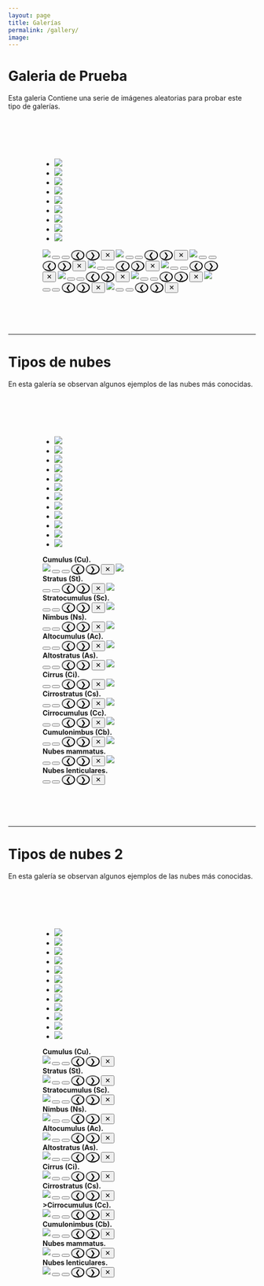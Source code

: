 ```yaml
---
layout: page
title: Galerías
permalink: /gallery/
image: 
---
```


# Galeria de Prueba

Esta galeria Contiene una serie de imágenes aleatorias para probar este tipo de galerías.

<div class="top0" style="padding: 70px;">
    <ul>
        <li><a href="#img_3"><img src="dscn0205c.jpg"></a></li>
        <li><a href="#img_4"><img src="iceberg.jpg"></a></li>
        <li><a href="#img_5"><img src="27ac-5.png"></a></li>
        <li><a href="#img_6"><img src="CimaNorte_TiposDeNubes.jpg"></a></li>
        <li><a href="#img_7"><img src="Biggest_hailstone.jpg"></a></li>
        <li><a href="#img_8"><img src="dscn0059-copie.jpg"></a></li>
        <li><a href="#img_9"><img src="20200813_174038.jpg"></a></li>
        <li><a href="#img_10"><img src="Mapa_distro.png"></a></li>
        <li><a href="#img_11"><img src="dumont_d_urville_base-03-lg.jpg"></a></li>
    </ul> 

  <b href="#_3" class="lightbox trans" id="img_3">
    <img src="dscn0205c.jpg">
	<button class="btn_left_hidden"  onclick="window.location.href='#img_11'"></button>	
	<button class="btn_right_hidden" onclick="window.location.href='#img_4'"></button>	
	<button id="img_3_left" class="btn_left" style="border-radius: 50%;"  onclick="window.location.href='#img_11'">&#10094;</button>	
	<button id="img_3_right" class="btn_right"  style="border-radius: 50%;" onclick="window.location.href='#img_4'">&#10095;</button>
	<button id="img_3_close" class="btn_close" onclick="window.location.href='#_3'">&#10005;</button>    
  </b>
  <b href="#_4" class="lightbox trans" id="img_4">
	<img src="iceberg.jpg">
	<button class="btn_left_hidden"  onclick="window.location.href='#img_3'"></button>	
	<button class="btn_right_hidden" onclick="window.location.href='#img_5'"></button>	
	<button id="img_4_left" class="btn_left" style="border-radius: 50%;"  onclick="window.location.href='#img_3'">&#10094;</button>	
	<button id="img_4_right" class="btn_right"  style="border-radius: 50%;" onclick="window.location.href='#img_5'">&#10095;</button>
	<button id="img_4_close" class="btn_close" onclick="window.location.href='#_4'">&#10005;</button>    
  </b>
  <b href="#_5" class="lightbox trans" id="img_5">
	<img src="27ac-5.png">
	<button class="btn_left_hidden"  onclick="window.location.href='#img_4'"></button>	
	<button class="btn_right_hidden" onclick="window.location.href='#img_6'"></button>	
	<button id="img_5_left" class="btn_left" style="border-radius: 50%;"  onclick="window.location.href='#img_4'">&#10094;</button>	
	<button id="img_5_right" class="btn_right"  style="border-radius: 50%;" onclick="window.location.href='#img_6'">&#10095;</button>
	<button id="img_5_close" class="btn_close" onclick="window.location.href='#_5'">&#10005;</button>    
  </b>
  <b href="#_6" class="lightbox trans" id="img_6">
	<img src="CimaNorte_TiposDeNubes.jpg">
	<button class="btn_left_hidden"  onclick="window.location.href='#img_5'"></button>	
	<button class="btn_right_hidden" onclick="window.location.href='#img_7'"></button>	
	<button id="img_6_left" class="btn_left" style="border-radius: 50%;"  onclick="window.location.href='#img_5'">&#10094;</button>	
	<button id="img_6_right" class="btn_right"  style="border-radius: 50%;" onclick="window.location.href='#img_7'">&#10095;</button>
	<button id="img_6_close" class="btn_close" onclick="window.location.href='#_6'">&#10005;</button>    
  </b>
  <b href="#_7" class="lightbox trans" id="img_7">
	<img src="Biggest_hailstone.jpg">
	<button class="btn_left_hidden"  onclick="window.location.href='#img_6'"></button>	
	<button class="btn_right_hidden" onclick="window.location.href='#img_8'"></button>	
	<button id="img_7_left" class="btn_left" style="border-radius: 50%;"  onclick="window.location.href='#img_6'">&#10094;</button>	
	<button id="img_7_right" class="btn_right"  style="border-radius: 50%;" onclick="window.location.href='#img_8'">&#10095;</button>
	<button id="img_7_close" class="btn_close" onclick="window.location.href='#_7'">&#10005;</button>    
  </b>
  <b href="#_8" class="lightbox trans" id="img_8">
	<img src="dscn0059-copie.jpg">
	<button class="btn_left_hidden"  onclick="window.location.href='#img_7'"></button>	
	<button class="btn_right_hidden" onclick="window.location.href='#img_9'"></button>	
	<button id="img_8_left" class="btn_left" style="border-radius: 50%;"  onclick="window.location.href='#img_7'">&#10094;</button>	
	<button id="img_8_right" class="btn_right"  style="border-radius: 50%;" onclick="window.location.href='#img_9'">&#10095;</button>
	<button id="img_8_close" class="btn_close" onclick="window.location.href='#_8'">&#10005;</button>    
  </b>
  <b href="#_9" class="lightbox trans" id="img_9">
	<img src="20200813_174038.jpg">
	<button class="btn_left_hidden"  onclick="window.location.href='#img_9'"></button>	
	<button class="btn_right_hidden" onclick="window.location.href='#img_10'"></button>	
	<button id="img_9_left" class="btn_left" style="border-radius: 50%;"  onclick="window.location.href='#img_8'">&#10094;</button>	
	<button id="img_9_right" class="btn_right"  style="border-radius: 50%;" onclick="window.location.href='#img_10'">&#10095;</button>
	<button id="img_9_close" class="btn_close" onclick="window.location.href='#_9'">&#10005;</button>    
  </b>
  <b href="#_10" class="lightbox trans" id="img_10">
	<img src="Mapa_distro.png">
	<button class="btn_left_hidden"  onclick="window.location.href='#img_9'"></button>	
	<button class="btn_right_hidden" onclick="window.location.href='#img_11'"></button>	
	<button id="img_10_left" class="btn_left" style="border-radius: 50%;"  onclick="window.location.href='#img_9'">&#10094;</button>	
	<button id="img_10_right" class="btn_right"  style="border-radius: 50%;" onclick="window.location.href='#img_11'">&#10095;</button>
	<button id="img_10_close" class="btn_close" onclick="window.location.href='#_10'">&#10005;</button>    
  </b>
  <b href="#_11" class="lightbox trans" id="img_11">
	<img src="dumont_d_urville_base-03-lg.jpg">
	<button class="btn_left_hidden"  onclick="window.location.href='#img_10'"></button>	
	<button class="btn_right_hidden" onclick="window.location.href='#img_3'"></button>	
	<button id="img_11_left" class="btn_left" style="border-radius: 50%;"  onclick="window.location.href='#img_10'">&#10094;</button>	
	<button id="img_11_right" class="btn_right"  style="border-radius: 50%;" onclick="window.location.href='#img_3'">&#10095;</button>
	<button id="img_11_close" class="btn_close" onclick="window.location.href='#_11'">&#10005;</button>    
  </b>
</div>

*** 

# Tipos de nubes

En esta galería se observan algunos ejemplos de las nubes más conocidas.

<div class="top0"  style="padding: 70px;">
    <ul>
        <li><a href="#img_b1"><img src="Nubes/Cu.jpg"></a></li>
        <li><a href="#img_b2"><img src="Nubes/St.jpg"></a></li>
        <li><a href="#img_b3"><img src="Nubes/Sc.jpg"></a></li>
        <li><a href="#img_b4"><img src="Nubes/Ns-metoffice-UK.jpg"></a></li>
        <li><a href="#img_b5"><img src="Nubes/Ac.jpg"></a></li>
        <li><a href="#img_b6"><img src="Nubes/As.jpg"></a></li>
        <li><a href="#img_b7"><img src="Nubes/Ci-metoffice-UK.jpg"></a></li>
        <li><a href="#img_b8"><img src="Nubes/Cs-MeteoFrance.jpg"></a></li>
        <li><a href="#img_b9"><img src="Nubes/Cc-MeteoFrance.jpg"></a></li>
        <li><a href="#img_b10"><img src="Nubes/Cb.jpg"></a></li>
        <li><a href="#img_b11"><img src="Nubes/mammatus-meteoffice-UK.jpg"></a></li>
        <li><a href="#img_b12"><img src="Nubes/Lenticular_clouds.jpg"></a></li>
    </ul>

  <b href="#_b1" class="lightbox trans" id="img_b1">
    <div class="top-left">Cumulus (Cu).</div>
    <img src="Nubes/Cu.jpg">
    <button class="btn_left_hidden"  onclick="window.location.href='#img_b12'"></button>	
    <button class="btn_right_hidden" onclick="window.location.href='#img_b2'"></button>	
    <button id="img_b1_left" class="btn_left" style="border-radius: 50%;"  onclick="window.location.href='#img_b12'">&#10094;</button>	
    <button id="img_b1_right" class="btn_right"  style="border-radius: 50%;" onclick="window.location.href='#img_b2'">&#10095;</button>
    <button id="img_b1_close" class="btn_close" onclick="window.location.href='#_b1'">&#10005;</button>    
  </b>
  <b href="#_b2" class="lightbox trans" id="img_b2">
    <img src="Nubes/St.jpg">
    <div class="top-left">Stratus (St).</div>
    <button class="btn_left_hidden"  onclick="window.location.href='#img_b1'"></button>	
    <button class="btn_right_hidden" onclick="window.location.href='#img_b3'"></button>	
    <button id="img_b2_left" class="btn_left" style="border-radius: 50%;"  onclick="window.location.href='#img_b1'">&#10094;</button>	
    <button id="img_b2_right" class="btn_right"  style="border-radius: 50%;" onclick="window.location.href='#img_b3'">&#10095;</button>
    <button id="img_b2_close" class="btn_close" onclick="window.location.href='#_b1'">&#10005;</button>    
  </b>
  <b href="#_b3" class="lightbox trans" id="img_b3">
    <img src="Nubes/Sc.jpg">
    <div class="top-left">Stratocumulus (Sc).</div>
    <button class="btn_left_hidden"  onclick="window.location.href='#img_b2'"></button>	
    <button class="btn_right_hidden" onclick="window.location.href='#img_b4'"></button>	
    <button id="img_b3_left" class="btn_left" style="border-radius: 50%;"  onclick="window.location.href='#img_b2'">&#10094;</button>	
    <button id="img_b3_right" class="btn_right"  style="border-radius: 50%;" onclick="window.location.href='#img_b4'">&#10095;</button>
    <button id="img_b3_close" class="btn_close" onclick="window.location.href='#_b3'">&#10005;</button>    
  </b>
  <b href="#_b4" class="lightbox trans" id="img_b4">
    <img src="Nubes/Ns-metoffice-UK.jpg">
    <div class="top-left">Nimbus (Ns).</div>
    <button class="btn_left_hidden"  onclick="window.location.href='#img_b3'"></button>	
    <button class="btn_right_hidden" onclick="window.location.href='#img_b5'"></button>	
    <button id="img_b4_left" class="btn_left" style="border-radius: 50%;"  onclick="window.location.href='#img_b3'">&#10094;</button>	
    <button id="img_b4_right" class="btn_right"  style="border-radius: 50%;" onclick="window.location.href='#img_b5'">&#10095;</button>
    <button id="img_b4_close" class="btn_close" onclick="window.location.href='#_b4'">&#10005;</button>    
  </b>
  <b href="#_b5" class="lightbox trans" id="img_b5">
    <img src="Nubes/Ac.jpg">
    <div class="top-left">Altocumulus (Ac).</div>
    <button class="btn_left_hidden"  onclick="window.location.href='#img_b4'"></button>	
    <button class="btn_right_hidden" onclick="window.location.href='#img_b6'"></button>	
    <button id="img_b5_left" class="btn_left" style="border-radius: 50%;"  onclick="window.location.href='#img_b4'">&#10094;</button>	
    <button id="img_b5_right" class="btn_right"  style="border-radius: 50%;" onclick="window.location.href='#img_b6'">&#10095;</button>
    <button id="img_b5_close" class="btn_close" onclick="window.location.href='#_b5'">&#10005;</button>    
  </b>
  <b href="#_b6" class="lightbox trans" id="img_b6">
    <img src="Nubes/As.jpg">
    <div class="top-left">Altostratus (As).</div>
    <button class="btn_left_hidden"  onclick="window.location.href='#img_b5'"></button>	
    <button class="btn_right_hidden" onclick="window.location.href='#img_b7'"></button>	
    <button id="img_b6_left" class="btn_left" style="border-radius: 50%;"  onclick="window.location.href='#img_b5'">&#10094;</button>	
    <button id="img_b6_right" class="btn_right"  style="border-radius: 50%;" onclick="window.location.href='#img_b7'">&#10095;</button>
    <button id="img_b6_close" class="btn_close" onclick="window.location.href='#_b6'">&#10005;</button>    
  </b>
  <b href="#_b7" class="lightbox trans" id="img_b7">
    <img src="Nubes/Ci-metoffice-UK.jpg">
    <div class="top-left">Cirrus (Ci).</div>
    <button class="btn_left_hidden"  onclick="window.location.href='#img_b6'"></button>	
    <button class="btn_right_hidden" onclick="window.location.href='#img_b8'"></button>	
    <button id="img_b7_left" class="btn_left" style="border-radius: 50%;"  onclick="window.location.href='#img_b6'">&#10094;</button>	
    <button id="img_b7_right" class="btn_right"  style="border-radius: 50%;" onclick="window.location.href='#img_b8'">&#10095;</button>
    <button id="img_b7_close" class="btn_close" onclick="window.location.href='#_b7'">&#10005;</button>    
  </b>
  <b href="#_b8" class="lightbox trans" id="img_b8">
    <img src="Nubes/Cs-MeteoFrance.jpg">
    <div class="top-left">Cirrostratus (Cs).</div>
    <button class="btn_left_hidden"  onclick="window.location.href='#img_b7'"></button>	
    <button class="btn_right_hidden" onclick="window.location.href='#img_b9'"></button>	
    <button id="img_b8_left" class="btn_left" style="border-radius: 50%;"  onclick="window.location.href='#img_b7'">&#10094;</button>	
    <button id="img_b8_right" class="btn_right"  style="border-radius: 50%;" onclick="window.location.href='#img_b9'">&#10095;</button>
    <button id="img_b8_close" class="btn_close" onclick="window.location.href='#_b8'">&#10005;</button>    
  </b>
  <b href="#_b9" class="lightbox trans" id="img_b9">
    <img src="Nubes/Cc-MeteoFrance.jpg">
    <div class="top-left">Cirrocumulus (Cc).</div>
    <button class="btn_left_hidden"  onclick="window.location.href='#img_b8'"></button>	
    <button class="btn_right_hidden" onclick="window.location.href='#img_b10'"></button>	
    <button id="img_b9_left" class="btn_left" style="border-radius: 50%;"  onclick="window.location.href='#img_b8'">&#10094;</button>	
    <button id="img_b9_right" class="btn_right"  style="border-radius: 50%;" onclick="window.location.href='#img_b10'">&#10095;</button>
    <button id="img_b9_close" class="btn_close" onclick="window.location.href='#_b9'">&#10005;</button>    
  </b>
  <b href="#_b10" class="lightbox trans" id="img_b10">
    <img src="Nubes/Cb.jpg">
    <div class="top-left">Cumulonimbus (Cb).</div>
    <button class="btn_left_hidden"  onclick="window.location.href='#img_b9'"></button>	
    <button class="btn_right_hidden" onclick="window.location.href='#img_b11'"></button>	
    <button id="img_b10_left" class="btn_left" style="border-radius: 50%;"  onclick="window.location.href='#img_b9'">&#10094;</button>	
    <button id="img_b10_right" class="btn_right"  style="border-radius: 50%;" onclick="window.location.href='#img_b11'">&#10095;</button>
    <button id="img_b10_close" class="btn_close" onclick="window.location.href='#_b10'">&#10005;</button>    
  </b>
  <b href="#_b11" class="lightbox trans" id="img_b11">
    <img src="Nubes/mammatus-meteoffice-UK.jpg">
    <div class="top-left">Nubes mammatus.</div>
    <button class="btn_left_hidden"  onclick="window.location.href='#img_b10'"></button>	
    <button class="btn_right_hidden" onclick="window.location.href='#img_b12'"></button>	
    <button id="img_b11_left" class="btn_left" style="border-radius: 50%;"  onclick="window.location.href='#img_b10'">&#10094;</button>	
    <button id="img_b11_right" class="btn_right"  style="border-radius: 50%;" onclick="window.location.href='#img_b12'">&#10095;</button>
    <button id="img_b11_close" class="btn_close" onclick="window.location.href='#_b11'">&#10005;</button>    
  </b>
  <b href="#_b12" class="lightbox trans" id="img_b12">
    <img src="Nubes/Lenticular_clouds.jpg">
    <div class="top-left">Nubes lenticulares.</div>
    <button class="btn_left_hidden"  onclick="window.location.href='#img_b11'"></button>	
    <button class="btn_right_hidden" onclick="window.location.href='#img_b1'"></button>	
    <button id="img_b12_left" class="btn_left" style="border-radius: 50%;"  onclick="window.location.href='#img_b11'">&#10094;</button>	
    <button id="img_b12_right" class="btn_right"  style="border-radius: 50%;" onclick="window.location.href='#img_b1'">&#10095;</button>
    <button id="img_b12_close" class="btn_close" onclick="window.location.href='#_b12'">&#10005;</button>    
  </b>
</div>

*** 

# Tipos de nubes 2

En esta galería se observan algunos ejemplos de las nubes más conocidas.

<div class="top0" style="padding: 70px;">
    <ul>
        <li><a href="#img_c1"><img src="Nubes/Cu.jpg"></a></li>
        <li><a href="#img_c2"><img src="Nubes/St.jpg"></a></li>
        <li><a href="#img_c3"><img src="Nubes/Sc.jpg"></a></li>
        <li><a href="#img_c4"><img src="Nubes/Ns-metoffice-UK.jpg"></a></li>
        <li><a href="#img_c5"><img src="Nubes/Ac.jpg"></a></li>
        <li><a href="#img_c6"><img src="Nubes/As.jpg"></a></li>
        <li><a href="#img_c7"><img src="Nubes/Ci-metoffice-UK.jpg"></a></li>
        <li><a href="#img_c8"><img src="Nubes/Cs-MeteoFrance.jpg"></a></li>
        <li><a href="#img_c9"><img src="Nubes/Cc-MeteoFrance.jpg"></a></li>
        <li><a href="#img_c10"><img src="Nubes/Cb.jpg"></a></li>
        <li><a href="#img_c11"><img src="Nubes/mammatus-meteoffice-UK.jpg"></a></li>
        <li><a href="#img_c12"><img src="Nubes/Lenticular_clouds.jpg"></a></li>
    </ul>
  <b href="#_c1" class="lightbox trans" id="img_c1">
    <div class="top-left">Cumulus (Cu).</div>
    <img src="Nubes/Cu.jpg">
    <button class="btn_left_hidden" onclick="window.location.href='#img_c12'"></button>
    <button class="btn_right_hidden" onclick="window.location.href='#img_c2'"></button>
    <button id="img_c1_left" class="btn_left" style="border-radius: 50%;"  onclick="window.location.href='#img_c12'">&#10094;</button>
    <button id="img_c1_right" class="btn_right" style="border-radius: 50%;" onclick="window.location.href='#img_c2'">&#10095;</button>
    <button id="img_c1_close" class="btn_close" onclick="window.location.href='#_c1'">&#10005;</button>
  </b>
  <b href="#_c2" class="lightbox trans" id="img_c2">
    <div class="top-left">Stratus (St).</div>
    <img src="Nubes/St.jpg">
    <button class="btn_left_hidden" onclick="window.location.href='#img_c1'"></button>
    <button class="btn_right_hidden" onclick="window.location.href='#img_c3'"></button>
    <button id="img_c2_left" class="btn_left" style="border-radius: 50%;"  onclick="window.location.href='#img_c1'">&#10094;</button>
    <button id="img_c2_right" class="btn_right" style="border-radius: 50%;" onclick="window.location.href='#img_c3'">&#10095;</button>
    <button id="img_c2_close" class="btn_close" onclick="window.location.href='#_c2'">&#10005;</button>
  </b>
  <b href="#_c3" class="lightbox trans" id="img_c3">
    <div class="top-left">Stratocumulus (Sc).</div>
    <img src="Nubes/Sc.jpg">
    <button class="btn_left_hidden" onclick="window.location.href='#img_c2'"></button>
    <button class="btn_right_hidden" onclick="window.location.href='#img_c4'"></button>
    <button id="img_c3_left" class="btn_left" style="border-radius: 50%;"  onclick="window.location.href='#img_c2'">&#10094;</button>
    <button id="img_c3_right" class="btn_right" style="border-radius: 50%;" onclick="window.location.href='#img_c4'">&#10095;</button>
    <button id="img_c3_close" class="btn_close" onclick="window.location.href='#_c3'">&#10005;</button>
  </b>
  <b href="#_c4" class="lightbox trans" id="img_c4">
    <div class="top-left">Nimbus (Ns).</div>
    <img src="Nubes/Ns-metoffice-UK.jpg">
    <button class="btn_left_hidden" onclick="window.location.href='#img_c3'"></button>
    <button class="btn_right_hidden" onclick="window.location.href='#img_c5'"></button>
    <button id="img_c4_left" class="btn_left" style="border-radius: 50%;"  onclick="window.location.href='#img_c3'">&#10094;</button>
    <button id="img_c4_right" class="btn_right" style="border-radius: 50%;" onclick="window.location.href='#img_c5'">&#10095;</button>
    <button id="img_c4_close" class="btn_close" onclick="window.location.href='#_c4'">&#10005;</button>
  </b>
  <b href="#_c5" class="lightbox trans" id="img_c5">
    <div class="top-left">Altocumulus (Ac).</div>
    <img src="Nubes/Ac.jpg">
    <button class="btn_left_hidden" onclick="window.location.href='#img_c4'"></button>
    <button class="btn_right_hidden" onclick="window.location.href='#img_c6'"></button>
    <button id="img_c5_left" class="btn_left" style="border-radius: 50%;"  onclick="window.location.href='#img_c4'">&#10094;</button>
    <button id="img_c5_right" class="btn_right" style="border-radius: 50%;" onclick="window.location.href='#img_c6'">&#10095;</button>
    <button id="img_c5_close" class="btn_close" onclick="window.location.href='#_c5'">&#10005;</button>
  </b>
  <b href="#_c6" class="lightbox trans" id="img_c6">
    <div class="top-left">Altostratus (As).</div>
    <img src="Nubes/As.jpg">
    <button class="btn_left_hidden" onclick="window.location.href='#img_c5'"></button>
    <button class="btn_right_hidden" onclick="window.location.href='#img_c7'"></button>
    <button id="img_c6_left" class="btn_left" style="border-radius: 50%;"  onclick="window.location.href='#img_c5'">&#10094;</button>
    <button id="img_c6_right" class="btn_right" style="border-radius: 50%;" onclick="window.location.href='#img_c7'">&#10095;</button>
    <button id="img_c6_close" class="btn_close" onclick="window.location.href='#_c6'">&#10005;</button>
  </b>
  <b href="#_c7" class="lightbox trans" id="img_c7">
    <div class="top-left">Cirrus (Ci).</div>
    <img src="Nubes/Ci-metoffice-UK.jpg">
    <button class="btn_left_hidden" onclick="window.location.href='#img_c6'"></button>
    <button class="btn_right_hidden" onclick="window.location.href='#img_c8'"></button>
    <button id="img_c7_left" class="btn_left" style="border-radius: 50%;"  onclick="window.location.href='#img_c6'">&#10094;</button>
    <button id="img_c7_right" class="btn_right" style="border-radius: 50%;" onclick="window.location.href='#img_c8'">&#10095;</button>
    <button id="img_c7_close" class="btn_close" onclick="window.location.href='#_c7'">&#10005;</button>
  </b>
  <b href="#_c8" class="lightbox trans" id="img_c8">
    <div class="top-left">Cirrostratus (Cs).</div>
    <img src="Nubes/Cs-MeteoFrance.jpg">
    <button class="btn_left_hidden" onclick="window.location.href='#img_c7'"></button>
    <button class="btn_right_hidden" onclick="window.location.href='#img_c9'"></button>
    <button id="img_c8_left" class="btn_left" style="border-radius: 50%;"  onclick="window.location.href='#img_c7'">&#10094;</button>
    <button id="img_c8_right" class="btn_right" style="border-radius: 50%;" onclick="window.location.href='#img_c9'">&#10095;</button>
    <button id="img_c8_close" class="btn_close" onclick="window.location.href='#_c8'">&#10005;</button>
  </b>
  <b href="#_c9" class="lightbox trans" id="img_c9">
    <div class="top-left">>Cirrocumulus (Cc).</div>
    <img src="Nubes/Cc-MeteoFrance.jpg">
    <button class="btn_left_hidden" onclick="window.location.href='#img_c8'"></button>
    <button class="btn_right_hidden" onclick="window.location.href='#img_c10'"></button>
    <button id="img_c9_left" class="btn_left" style="border-radius: 50%;"  onclick="window.location.href='#img_c8'">&#10094;</button>
    <button id="img_c9_right" class="btn_right" style="border-radius: 50%;" onclick="window.location.href='#img_c10'">&#10095;</button>
    <button id="img_c9_close" class="btn_close" onclick="window.location.href='#_c9'">&#10005;</button>
  </b>
  <b href="#_c10" class="lightbox trans" id="img_c10">
    <div class="top-left">Cumulonimbus (Cb).</div>
    <img src="Nubes/Cb.jpg">
    <button class="btn_left_hidden" onclick="window.location.href='#img_c9'"></button>
    <button class="btn_right_hidden" onclick="window.location.href='#img_c11'"></button>
    <button id="img_c10_left" class="btn_left" style="border-radius: 50%;"  onclick="window.location.href='#img_c9'">&#10094;</button>
    <button id="img_c10_right" class="btn_right" style="border-radius: 50%;" onclick="window.location.href='#img_c11'">&#10095;</button>
    <button id="img_c10_close" class="btn_close" onclick="window.location.href='#_c10'">&#10005;</button>
  </b>
  <b href="#_c11" class="lightbox trans" id="img_c11">
    <div class="top-left">Nubes mammatus.</div>
    <img src="Nubes/mammatus-meteoffice-UK.jpg">
    <button class="btn_left_hidden" onclick="window.location.href='#img_c10'"></button>
    <button class="btn_right_hidden" onclick="window.location.href='#img_c12'"></button>
    <button id="img_c11_left" class="btn_left" style="border-radius: 50%;"  onclick="window.location.href='#img_c10'">&#10094;</button>
    <button id="img_c11_right" class="btn_right" style="border-radius: 50%;" onclick="window.location.href='#img_c12'">&#10095;</button>
    <button id="img_c11_close" class="btn_close" onclick="window.location.href='#_c11'">&#10005;</button>
  </b>
  <b href="#_c12" class="lightbox trans" id="img_c12">
    <div class="top-left">Nubes lenticulares.</div>
    <img src="Nubes/Lenticular_clouds.jpg">
    <button class="btn_left_hidden" onclick="window.location.href='#img_c11'"></button>
    <button class="btn_right_hidden" onclick="window.location.href='#img_c1'"></button>
    <button id="img_c12_left" class="btn_left" style="border-radius: 50%;"  onclick="window.location.href='#img_c11'">&#10094;</button>
    <button id="img_c12_right" class="btn_right" style="border-radius: 50%;" onclick="window.location.href='#img_c1'">&#10095;</button>
    <button id="img_c12_close" class="btn_close" onclick="window.location.href='#_c12'">&#10005;</button>
  </b>
</div>

